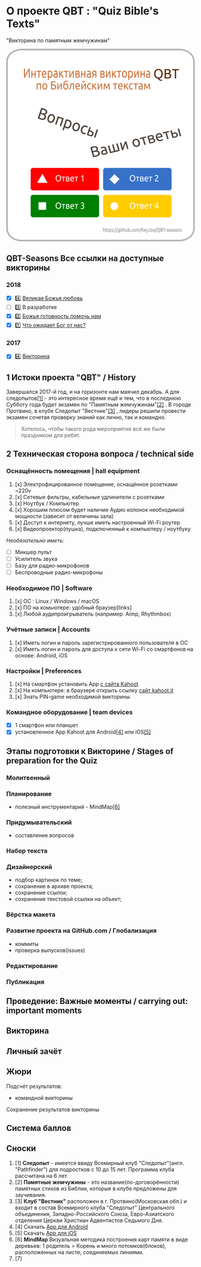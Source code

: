 # О проекте QBT : "Quiz Bible's Texts"

"Викторина по памятным жемчужинам"

![Изображение Викторины по Библейским текстам "Памятные жемчужины" ](app/assets/images/qbt-baner-96-ru.png)

## QBT-Seasons Все ссылки на доступные викторины

### 2018

- [x] :four: [Великая Божья любовь](https://play.kahoot.it/#/k/87b458c0-0f3d-4714-a12b-50831d35175e)
- [ ] :three: В разработке
- [x] :two: [Божья готовность помочь нам](https://play.kahoot.it/#/k/28b36cd9-89f6-4d98-9a57-0458235f7338)
- [x] :one: [Что ожидает Бог от нас?](https://play.kahoot.it/#/k/8942c86a-393b-4c16-b1bf-e5dc371acd63)

### 2017

- [x] :four: [Викторина](https://play.kahoot.it/#/k/617f81cf-66be-40fa-9c54-8760614a2485)

## 1 Истоки проекта "QBT" / History

Завершался 2017-й год, и на горизонте нам маячил декабрь. А для следопытов[[1]](#footnote1) - это интересное время ещё и тем, что в последнюю Субботу года будет экзамен по "Памятным жемчужинам"[[2]](#footnote2) . В городе Протвино, в клубе Следопыт "Вестник"[[3]](#footnote3) , лидеры решили провести экзамен сочетая проверку знаний как лично, так и командно.

> Хотелось, чтобы такого рода мероприятия всё же были праздником для ребят.

## 2 Техническая сторона вопроса / technical side

### Оснащённость помещения | hall equipment

1. [x] Электрофицированное помещение, оснащённое розетками ~220v
1. [x] Сетевые фильтры, кабельные удлинители с розетками
1. [x] Ноутбук / Компьютер
1. [x] Хорошим плюсом будет наличие Аудио колонок необходимой мощности (зависит от величины зала)
1. [x] Доступ к интернету, лучше иметь настроенный Wi-Fi роутер
1. [x] Видеопроектор(пушка), подключенный к компьютеру / ноутбуку

_Необязательно иметь:_

- [ ] Микшер пульт
- [ ] Усилитель звука
- [ ] Базу для радио-микрофонов
- [ ] Беспроводные радио-микрофоны

### Необходимое ПО | Software

1. [x] OC : Linux / Windows / macOS
1. [x] ПО на комьютере: удобный браузер[links]
1. [x] Любой аудипроигрыватель (например: Aimp, Rhythmbox)

### Учётные записи | Accounts

1. [x] Иметь логин и пароль зарегистрированного пользователя в ОС
1. [x] Иметь логин и пароль для доступа к сети Wi-Fi со смартфонов на основе: Android, iOS

### Настройки | Preferences

1. [x] На смартфон установить App [с сайта Kahoot](https://kahoot.com/mobile-app/ "Перейти на сайт для установки App на Ваш смартфон")
1. [x] На компьютере: в браузере открыть ссылку [сайт kahoot.it](https://kahoot.it "Перейти на сайт для проведения Викторины Кью-Би-Ти")
1. [x] Знать PIN-game необходимой викторины

### Командное оборудование | team devices

- [x] 1 смартфон или планшет
- [x] установленное App Kahoot для Android[[4]](#footnote4) или iOS[[5]](#footnote5)

## Этапы подготовки к Викторине / Stages of preparation for the Quiz

### Молитвенный

### Планирование

- полезный инструментарий - MindMap[[6]](#footnote6)

### Придумывательский

- составление вопросов

### Набор текста

### Дизайнерский

- подбор картинок по теме;
- сохранение в архиве проекта;
- сохранение ссылок;
- сохранение текстовой ссылки на объект;

### Вёрстка макета

### Развитие проекта на GitHub.com / Глобализация

- коммиты
- проверка выпусков(issues)

### Редактирование

### Публикация

## Проведение: Важные моменты / carrying out: important moments

## Викторина

## Личный зачёт

## Жюри

Подсчёт результатов:

- командной викторины

Сохранение результатов викторины

## Система баллов

## Сноски

1. <a name="footnote1">[1]</a> **Следопыт** - имеется ввиду Всемирный клуб "Следопыт"(англ. "Pathfinder") для подростков с 10 до 15 лет. Программа клуба рассчитана на 6 лет.
1. <a name="footnote2">[2]</a> **Памятные жемчужины** - это название(по-договорённости) памятных стихов из Библии, которые в клубе предложены для заучивания.
1. <a name="footnote3">[3]</a> **Клуб "Вестник"** расположен в г. Протвино(Московская обл.) и входит в состав Всемирного клуба "Следопыт" Центрального объединения, Западно-Российского Союза, Евро-Азиатского отделения Церкви Христиан Адвентистов Седьмого Дня.
1. <a name="footnote4">[4]</a> Скачать [App для Android](http://bit.ly/Kahoot-for-Android-)
1. <a name="footnote5">[5]</a> Скачать [App для iOS](http://bit.ly/Kahoot-for-iOS-)
1. <a name="footnote6">[6]</a> **MindMap** Визуальная методика построения карт памяти в виде деревьев: 1 родитель = Корень и много потомков(блоков), расположенных на листе, соединяемых линиями.
1. <a name="footnote7">[7]</a>
